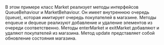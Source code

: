 В этом примере класс Market реализует методы интерфейсов QueueBehaviour и MarketBehaviour.
Он имеет внутреннюю очередь (queue), которая имитирует очередь покупателей в магазине.
Методы enqueue и dequeue реализуют добавление и удаление элементов из очереди соответственно.
Методы enterMarket и exitMarket добавляют и удаляют покупателей из магазина.
Метод update представляет собой обновление состояния магазина.

